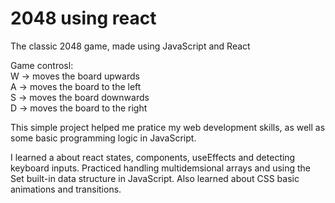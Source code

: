 # 2048 using react

The classic 2048 game, made using JavaScript and React

Game controsl:  <br>
W -> moves the board upwards <br>
A -> moves the board to the left  <br>
S -> moves the board downwards  <br>
D -> moves the board to the right  <br>

This simple project helped me pratice my web development skills, as well as some basic programming logic in JavaScript.

I learned a about react states, components, useEffects and detecting keyboard inputs. Practiced handling multidemsional arrays and using the Set built-in data structure in JavaScript. Also learned about CSS basic animations and transitions.

